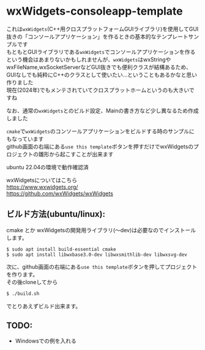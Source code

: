 # wxWidgets-consoleapp-template
これは`wxWidgets`(C++用クロスプラットフォームGUIライブラリ)を使用してGUI抜きの「コンソールアプリケーション」を作るときの基本的なテンプレートサンプルです  
もともとGUIライブラリである`wxWidgets`でコンソールアプリケーションを作るという機会はあまりないかもしれませんが、`wxWidgets`はwxStringやwxFileName,wxSocketServerなどGUI抜きでも便利クラスが結構あるため、GUIなしでも純粋にC++のクラスとして使いたい…ということもあるかなと思い作りました  
現在(2024年)でもメンテされていてクロスプラットホームというのも大きいですね  
  
なお、通常の`wxWidgets`とのビルド設定、Mainの書き方など少し異なるため作成しました  
  
`cmake`で`wxWidgets`のコンソールアプリケーションをビルドする時のサンプルにもなっています   
github画面の右端にある`use this template`ボタンを押すだけでwxWidgetsのプロジェクトの雛形から起こすことが出来ます  
  
ubuntu 22.04の環境で動作確認済  
  
  
wxWidgetsについてはこちら  
https://www.wxwidgets.org/  
https://github.com/wxWidgets/wxWidgets  
  
## ビルド方法(ubuntu/linux):

cmake とか wxWidgetsの開発用ライブラリ(〜dev)は必要なのでインストールします。
```
$ sudo apt install build-essential cmake
$ sudo apt install libwxbase3.0-dev libwxsmithlib-dev libwxsvg-dev
```

次に、github画面の右端にある`use this template`ボタンを押してプロジェクトを作ります。  
その後cloneしてから  
```bash
$ ./build.sh
```
でとりあえずビルド出来ます。  
  

## TODO:
- Windowsでの例を入れる